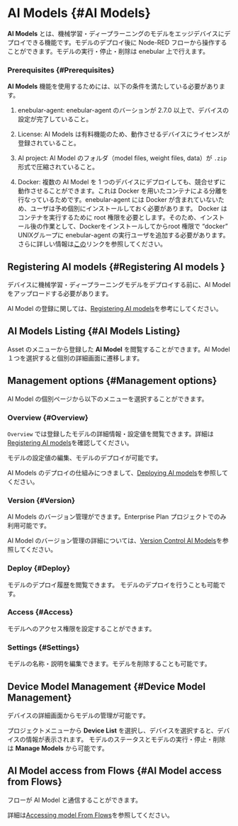 # AI Models {#AI Models}

**AI Models** とは、機械学習・ディープラーニングのモデルをエッジデバイスにデプロイできる機能です。モデルのデプロイ後に Node-RED フローから操作することができます。モデルの実行・停止・削除は enebular 上で行えます。

### Prerequisites {#Prerequisites}

**AI Models** 機能を使用するためには、以下の条件を満たしている必要があります。

1. enebular-agent:
   enebular-agent のバーションが 2.7.0 以上で、デバイスの設定が完了していること。

2. License:
   AI Models は有料機能のため、動作させるデバイスにライセンスが登録されていること。

3. AI project:
   AI Model のフォルダ（model files, weight files, data）が `.zip` 形式で圧縮されていること。

4. Docker:
   複数の AI Model を 1 つのデバイスにデプロイしても、競合せずに動作させることができます。これは Docker を用いたコンテナによる分離を行なっているためです。enebular-agent には Docker が含まれていないため、ユーザは予め個別にインストールしておく必要があります。
   Docker は コンテナを実行するために root 権限を必要とします。そのため、インストール後の作業として、Dockerをインストールしてからroot 権限で “docker” UNIXグループに enebular-agent の実行ユーザを追加する必要があります。さらに詳しい情報は[この](https://docs.docker.com/install/linux/linux-postinstall/)リンクを参照してください。
  

## Registering AI models {#Registering AI models }

デバイスに機械学習・ディープラーニングモデルをデプロイする前に、AI Model をアップロードする必要があります。

AI Model の登録に関しては、[Registering AI models](RegisteringAiModel.md)を参考にしてください。

## AI Models Listing {#AI Models Listing}

Asset のメニューから登録した **AI Model** を閲覧することができます。AI Model １つを選択すると個別の詳細画面に遷移します。

## Management options {#Management options}

AI Model の個別ページから以下のメニューを選択することができます。

### Overview {#Overview}

`Overview` では登録したモデルの詳細情報・設定値を閲覧できます。詳細は[Registering AI models](RegisteringAiModel.md)を確認してください。

モデルの設定値の編集、モデルのデプロイが可能です。

AI Models のデプロイの仕組みにつきまして、[Deploying AI models](DeployAiModel.md)を参照してください。

### Version {#Version}

AI Models のバージョン管理ができます。Enterprise Plan プロジェクトでのみ利用可能です。

AI Model のバージョン管理の詳細については、[Version Control AI Models](VersionControlAiModel.md)を参照してください。

### Deploy {#Deploy}

モデルのデプロイ履歴を閲覧できます。
モデルのデプロイを行うことも可能です。

### Access {#Access}

モデルへのアクセス権限を設定することができます。

### Settings {#Settings}

モデルの名称・説明を編集できます。モデルを削除することも可能です。

## Device Model Management {#Device Model Management}

デバイスの詳細画面からモデルの管理が可能です。

プロジェクトメニューから **Device List** を選択し、デバイスを選択すると、デバイスの情報が表示されます。
モデルのステータスとモデルの実行・停止・削除は **Manage Models** から可能です。

## AI Model access from Flows {#AI Model access from Flows}

フローが AI Model と通信することができます。

詳細は[Accessing model From Flows](AccessAiModelFromFlow.md)を参照してください。
